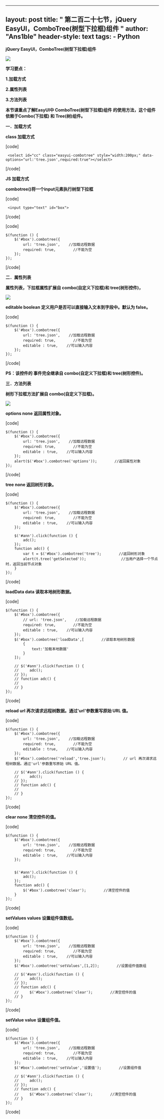 
---
layout: post
title: " 第二百二十七节，jQuery EasyUI，ComboTree(树型下拉框)组件 "
author: "Ans1ble"
header-style: text
tags:
      - Python
---


**jQuery EasyUI，ComboTree(树型下拉框)组件**

![](https://images2015.cnblogs.com/blog/955761/201704/955761-20170423181944804-1966609139.png)

**学习要点：**

**1.加载方式**

**2.属性列表**

**3.方法列表**

**本节课重点了解EasyUI中 **ComboTree(树型下拉框)组件** 的使用方法，这个组件依赖于Combo(下拉框) 和 Tree(树)组件。**



**一．加载方式**

**class 加载方式**

[code]

     <select id="cc" class="easyui-combotree" style="width:200px;" data-options="url:'tree.json',required:true"></select>
[/code]

**JS 加载方式**

**combotree()将一个input元素执行树型下拉框**

[code]

     <input type="text" id="box">
[/code]

[code]

    $(function () {
        $('#box').combotree({
            url: 'tree.json',    //加载远程数据
            required: true,        //不能为空
        });
    });
[/code]



**二．属性列表**

**属性列表，下拉框属性扩展自 combo(自定义下拉框)和 tree(树形控件)，**

**![](https://images2015.cnblogs.com/blog/955761/201704/955761-20170423131637788-1471042805.png)**

**editable   boolean 定义用户是否可以直接输入文本到字段中。默认为 false。**

[code]

    $(function () {
        $('#box').combotree({
            url: 'tree.json',    //加载远程数据
            required: true,        //不能为空
            editable : true,    //可以输入内容
        });
    });
[/code]



**PS：该控件的 事件完全继承自 combo(自定义下拉框)和 tree(树形控件)。**





**三．方法列表**

**树形下拉框方法扩展自 combo(自定义下拉框)。**

**![](https://images2015.cnblogs.com/blog/955761/201704/955761-20170423132017366-1580683978.png)**

**options   none 返回属性对象。**

[code]

    $(function () {
        $('#box').combotree({
            url: 'tree.json',    //加载远程数据
            required: true,        //不能为空
            editable : true,    //可以输入内容
        });
        alert($('#box').combotree('options'));        //返回属性对象
    });
[/code]



**tree   none 返回树形对象。**

[code]

    $(function () {
        $('#box').combotree({
            url: 'tree.json',    //加载远程数据
            required: true,        //不能为空
            editable : true,    //可以输入内容
        });
    
        $('#ann').click(function () {
            adc();
        });
        function adc() {
            var t = $('#box').combotree('tree');        //返回树形对象
            alert(t.tree('getSelected'));                //当用户选择一个节点时，返回当前节点对象
        }
    });
[/code]



**loadData   data 读取本地树形数据。**

[code]

    $(function () {
        $('#box').combotree({
            // url: 'tree.json',    //加载远程数据
            required: true,        //不能为空
            editable : true,    //可以输入内容
        });
        $('#box').combotree('loadData',[        //读取本地树形数据
            {
                text:'加载本地数据'
            }
        ]);
    
        // $('#ann').click(function () {
        //     adc();
        // });
        // function adc() {
        //
        // }
    });
[/code]



**reload   url 再次请求远程树数据。通过'url'参数重写原始 URL 值。**

[code]

    $(function () {
        $('#box').combotree({
            url: 'tree.json',    //加载远程数据
            required: true,        //不能为空
            editable : true,    //可以输入内容
        });
        $('#box').combotree('reload','tree.json');        // url 再次请求远程树数据。通过'url'参数重写原始 URL 值。
    
        // $('#ann').click(function () {
        //     adc();
        // });
        // function adc() {
        //
        // }
    });
[/code]



**clear   none 清空控件的值。**

[code]

    $(function () {
        $('#box').combotree({
            url: 'tree.json',    //加载远程数据
            required: true,        //不能为空
            editable : true,    //可以输入内容
        });
    
    
        $('#ann').click(function () {
            adc();
        });
        function adc() {
            $('#box').combotree('clear');        //清空控件的值
        }
    });
[/code]



**setValues   values 设置组件值数组。**

[code]

    $(function () {
        $('#box').combotree({
            url: 'tree.json',    //加载远程数据
            required: true,        //不能为空
            editable : true,    //可以输入内容
        });
        $('#box').combotree('setValues',[1,2]);        //设置组件值数组
    
        // $('#ann').click(function () {
        //     adc();
        // });
        // function adc() {
        //     $('#box').combotree('clear');        //清空控件的值
        // }
    });
[/code]



**setValue   value 设置组件值。**

[code]

    $(function () {
        $('#box').combotree({
            url: 'tree.json',    //加载远程数据
            required: true,        //不能为空
            editable : true,    //可以输入内容
        });
        $('#box').combotree('setValue','设置值');        //设置组件值
    
        // $('#ann').click(function () {
        //     adc();
        // });
        // function adc() {
        //     $('#box').combotree('clear');        //清空控件的值
        // }
    });
[/code]



